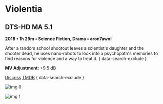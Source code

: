 # Violentia

## DTS-HD MA 5.1

**2018 • 1h 25m • Science Fiction, Drama • aron7awol**

After a random school shootout leaves a scientist's daughter and the shooter dead, he uses nano-robots to look into a psychopath's memories to find reasons for violence and a way to treat it.
{ data-search-exclude }

**MV Adjustment:** +9.5 dB

[Discuss](https://www.avsforum.com/threads/bass-eq-for-filtered-movies.2995212/post-58024178)  [TMDB](https://www.themoviedb.org/movie/587928)
{ data-search-exclude }

![img 0](https://i.imgur.com/ZIoXdtu.jpg)

![img 1](https://i.imgur.com/KHtRcId.jpg)


